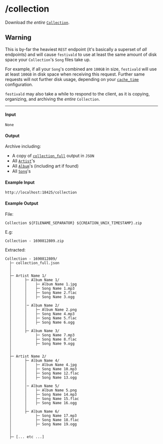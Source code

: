 # /collection
Download _the entire_ [`Collection`](../common-objects/collection.md).

## Warning
This is by-far the heaviest `REST` endpoint (it's basically a superset of _all_ endpoints) and will cause `festivald` to use at least the same amount of disk space your `Collection`'s `Song` files take up.

For example, if all your `Song`'s combined are `100GB` in size, `festivald` will use at least `100GB` in disk space when receiving this request. Further same requests will not further disk usage, depending on your [`cache_time`](../config.md) configuration.

`festivald` may also take a while to respond to the client, as it is copying, organizing, and archiving the _entire_ `Collection`.

---

#### Input
`None`

#### Output

Archive including:
- A copy of [`collection_full`](../json-rpc/collection/collection_full.md) output in `JSON`
- All [`Artist`](../common-objects/artist.md)'s
- All [`Album`](../common-objects/album.md)'s (including art if found)
- All [`Song`](../common-objects/song.md)'s

#### Example Input
```http
http://localhost:18425/collection
```

#### Example Output
File:
```plaintext
Collection ${FILENAME_SEPARATOR} ${CREATION_UNIX_TIMESTAMP}.zip
```
E.g:
```plaintext
Collection - 1690812809.zip
```

Extracted:
```plaintext
Collection - 1690812809/
  ├─ collection_full.json
  │
  │
  ├─ Artist Name 1/
  │      ├─ Album Name 1/
  │      │    ├─ Album Name 1.jpg
  │      │    ├─ Song Name 1.mp3
  │      │    ├─ Song Name 2.flac
  │      │    ├─ Song Name 3.ogg
  │      │
  │      │─ Album Name 2/
  │      │    ├─ Album Name 2.png
  │      │    ├─ Song Name 4.mp3
  │      │    ├─ Song Name 5.flac
  │      │    ├─ Song Name 6.ogg
  │      │
  │      ├─ Album Name 3/
  │           ├─ Song Name 7.mp3
  │           ├─ Song Name 8.flac
  │           ├─ Song Name 9.ogg
  │
  │
  ├─ Artist Name 2/
  │      ├─ Album Name 4/
  │      │    ├─ Album Name 4.jpg
  │      │    ├─ Song Name 10.mp3
  │      │    ├─ Song Name 12.flac
  │      │    ├─ Song Name 13.ogg
  │      │
  │      │─ Album Name 5/
  │      │    ├─ Album Name 5.png
  │      │    ├─ Song Name 14.mp3
  │      │    ├─ Song Name 15.flac
  │      │    ├─ Song Name 16.ogg
  │      │
  │      ├─ Album Name 6/
  │           ├─ Song Name 17.mp3
  │           ├─ Song Name 18.flac
  │           ├─ Song Name 19.ogg
  │
  │
  ├─ [... etc ...]
```
